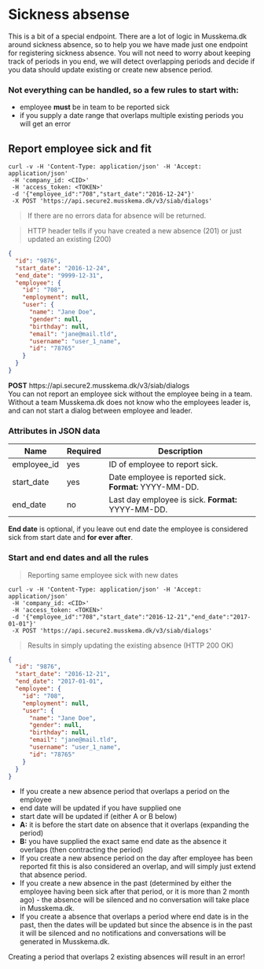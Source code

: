 # Sickness absense

This is a bit of a special endpoint. There are a lot of logic in Musskema.dk around sickness absence, so to help you we have made just one endpoint for registering sickness absence. You will not need to worry about keeping track of periods in you end, we will detect overlapping periods and decide if you data should update existing or create new absence period.

### Not everything can be handled, so a few rules to start with:

 - employee **must** be in team to be reported sick
 - if you supply a date range that overlaps multiple existing periods you will get an error 

## Report employee sick and fit

```shell
curl -v -H 'Content-Type: application/json' -H 'Accept: application/json'
 -H 'company_id: <CID>'
 -H 'access_token: <TOKEN>'
 -d '{"employee_id":"708","start_date":"2016-12-24"}'
 -X POST 'https://api.secure2.musskema.dk/v3/siab/dialogs'
```
> If there are no errors data for absence will be returned.

> HTTP header tells if you have created a new absence (201) or just updated an existing (200)

```json
{
  "id": "9876",
  "start_date": "2016-12-24",
  "end_date": "9999-12-31",
  "employee": {
    "id": "708",
    "employment": null,
    "user": {
      "name": "Jane Doe",
      "gender": null,
      "birthday": null,
      "email": "jane@mail.tld",
      "username": "user_1_name",
      "id": "78765"
    }
  }
}
```

<aside class="success">
<b>POST</b> https://api.secure2.musskema.dk/v3/siab/dialogs
</aside>

<aside class="notice">
You can not report an employee sick without the employee being in a team. Without a team Musskema.dk does not know who the employees leader is, and can not start a dialog between employee and leader.
</aside>


### Attributes in JSON data

Name | Required | Description
---- | -------- | -----------
employee_id | yes | ID of employee to report sick.
start_date | yes | Date employee is reported sick. **Format:** YYYY-MM-DD.
end_date | no | Last day employee is sick. **Format:** YYYY-MM-DD.

**End date** is optional, if you leave out end date the employee is considered sick from start date and **for ever after**.

### Start and end dates and all the rules

> Reporting same employee sick with new dates

```shell
curl -v -H 'Content-Type: application/json' -H 'Accept: application/json'
 -H 'company_id: <CID>'
 -H 'access_token: <TOKEN>'
 -d '{"employee_id":"708","start_date":"2016-12-21","end_date":"2017-01-01"}'
 -X POST 'https://api.secure2.musskema.dk/v3/siab/dialogs'
```

> Results in simply updating the existing absence (HTTP 200 OK)

```json
{
  "id": "9876",
  "start_date": "2016-12-21",
  "end_date": "2017-01-01",
  "employee": {
    "id": "708",
    "employment": null,
    "user": {
      "name": "Jane Doe",
      "gender": null,
      "birthday": null,
      "email": "jane@mail.tld",
      "username": "user_1_name",
      "id": "78765"
    }
  }
}
```

* If you create a new absence period that overlaps a period on the employee
 * end date will be updated if you have supplied one
 * start date will be updated if (either A or B below)
 * **A:** it is before the start date on absence that it overlaps (expanding the period)
 * **B:** you have supplied the exact same end date as the absence it overlaps (then contracting the period)
* If you create a new absence period on the day after employee has been reported fit this is also considered an overlap, and will simply just extend that absence period.
* If you create a new absence in the past (determined by either the employee having been sick after that period, or it is more than 2 month ago) - the absence will be silenced and no conversation will take place in Musskema.dk.
* If you create a absence that overlaps a period where end date is in the past, then the dates will be updated but since the absence is in the past it will be silenced and no notifications and conversations will be generated in Musskema.dk.


<aside class="warning">
  Creating a period that overlaps 2 existing absences will result in an error!
</aside>

<!--
## Get all currently sick employees

This gives you all sick employees with the day they are reported sick, and the ID of the absence.

```shell
curl -v -H 'Content-Type: application/json' -H 'Accept: application/json'
 -H 'company_id: <CID>'
 -H 'access_token: <TOKEN>'
 -X GET 'https://api.secure2.musskema.dk/v3/siab/dialogs'
```

> The above command returns JSON structured like this:

```json
[
  {
    "id": "123",
    "start_date": "2018-01-03",
    "end_date": "2018-12-31",
    "employee": {
      "id": "747",
      "name": "Jane Doe",
      "email": "jane@mail.tld",
      "gender": null,
      "birthday": null,
      "employment": null
    }
  },
  {
    "id": "2345",
    "start_date": "2018-02-03",
    "end_date": "9999-12-31",
    "employee": {
      "id": "112",
      "name": "John Doe",
      "email": "john@mail.tld",
      "gender": null,
      "birthday": null,
      "employment": null
    }
  }
]
```

### HTTP Request

`GET https://api.secure2.musskema.dk/v3/siab/dialogs`
-->